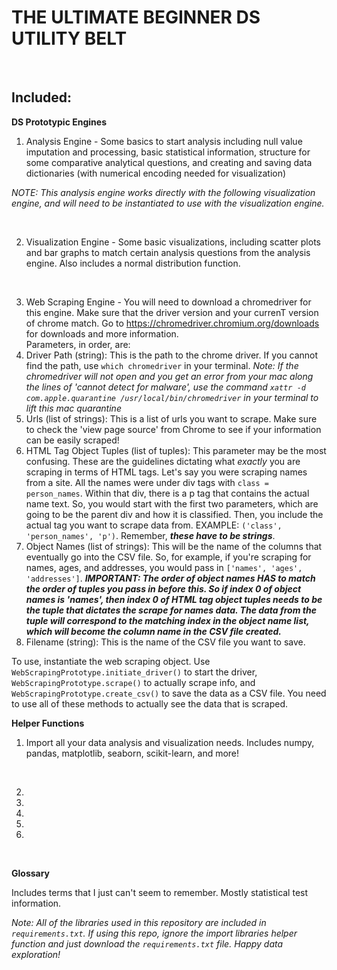 # THE ULTIMATE BEGINNER DS UTILITY BELT
<br>

## Included: <br>

**DS Prototypic Engines** <br>

1. Analysis Engine - Some basics to start analysis including null value imputation and processing, basic statistical information, structure for some comparative analytical questions, and creating and saving data dictionaries (with numerical encoding needed for visualization)

*NOTE: This analysis engine works directly with the following visualization engine, and will need to be instantiated to use with the visualization engine.* <br>

<br>

2. Visualization Engine - Some basic visualizations, including scatter plots and bar graphs to match certain analysis questions from the analysis engine. Also includes a normal distribution function.<br>
<br>

3. Web Scraping Engine - You will need to download a chromedriver for this engine. Make sure that the driver version and your currenT version of chrome match. Go to https://chromedriver.chromium.org/downloads for downloads and more information. <br> 
Parameters, in order, are:
  1. Driver Path (string): This is the path to the chrome driver. If you cannot find the path, use `which chromedriver` in your terminal. *Note: If the chromedriver will not open and you get an error from your mac along the lines of 'cannot detect for malware', use the command `xattr -d com.apple.quarantine /usr/local/bin/chromedriver` in your terminal to lift this mac quarantine*
  2. Urls (list of strings): This is a list of urls you want to scrape. Make sure to check the 'view page source' from Chrome to see if your information can be easily scraped!
  3. HTML Tag Object Tuples (list of tuples): This parameter may be the most confusing. These are the guidelines dictating what *exactly* you are scraping in terms of HTML tags. Let's say you were scraping names from a site. All the names were under div tags with `class = person_names`. Within that div, there is a p tag that contains the actual name text. So, you would start with the first two parameters, which are going to be the parent div and how it is classified. Then, you include the actual tag you want to scrape data from. EXAMPLE: `('class', 'person_names', 'p')`. Remember, **_these have to be strings_**.
  4. Object Names (list of strings): This will be the name of the columns that eventually go into the CSV file. So, for example, if you're scraping for names, ages, and addresses, you would pass in `['names', 'ages', 'addresses']`. **_IMPORTANT: The order of object names HAS to match the order of tuples you pass in before this. So if index 0 of object names is 'names', then index 0 of HTML tag object tuples needs to be the tuple that dictates the scrape for names data. The data from the tuple will correspond to the matching index in the object name list, which will become the column name in the CSV file created._**
  5. Filename (string): This is the name of the CSV file you want to save.

  To use, instantiate the web scraping object. Use `WebScrapingPrototype.initiate_driver()` to start the driver, `WebScrapingPrototype.scrape()` to actually scrape info, and `WebScrapingPrototype.create_csv()` to save the data as a CSV file. You need to use all of these methods to actually see the data that is scraped.
<br>

**Helper Functions** <br>

1. Import all your data analysis and visualization needs. Includes numpy, pandas, matplotlib, seaborn, scikit-learn, and more! <br>
<br>

2.

3.

4.

5.

6.
<br>

**Glossary** <br>

Includes terms that I just can't seem to remember. Mostly statistical test information.


*Note: All of the libraries used in this repository are included in `requirements.txt`. If using this repo, ignore the import libraries helper function and just download the `requirements.txt` file. Happy data exploration!*

